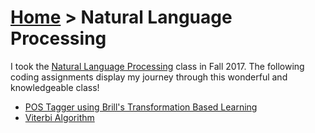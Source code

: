 # [Home](index.md) > Natural Language Processing

I took the [Natural Language Processing](https://github.com/MehakBeri/NaturalLanguageProcessing) class in Fall 2017. The following coding assignments display my journey through this wonderful and knowledgeable class!

- [POS Tagger using Brill's Transformation Based Learning](https://github.com/MehakBeri/NaturalLanguageProcessing/blob/master/Beri_HW2%20POS%20Tagging%20Brill's.zip)
- [Viterbi Algorithm](https://github.com/MehakBeri/NaturalLanguageProcessing/blob/master/Beri_HW3%20Viterbi%20Algorithm.zip)
